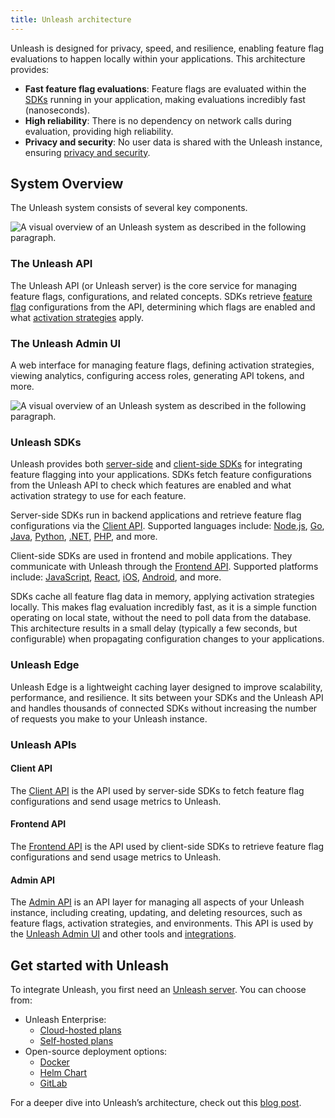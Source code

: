 ```yaml
---
title: Unleash architecture
---
```


Unleash is designed for privacy, speed, and resilience, enabling feature flag evaluations to happen locally within your applications. This architecture provides:
- **Fast feature flag evaluations**: Feature flags are evaluated within the [SDKs](/reference/sdks) running in your application, making evaluations incredibly fast (nanoseconds).
- **High reliability**: There is no dependency on network calls during evaluation, providing high reliability.
- **Privacy and security**: No user data is shared with the Unleash instance, ensuring [privacy and security](/understanding-unleash/data-collection).

## System Overview

The Unleash system consists of several key components.

![A visual overview of an Unleash system as described in the following paragraph.](/img/unleash-architecture-edge.png)

### The Unleash API

The Unleash API (or Unleash server) is the core service for managing feature flags, configurations, and related concepts. SDKs retrieve [feature flag](/reference/feature-toggles) configurations from the API, determining which flags are enabled and what [activation strategies](/reference/activation-strategies) apply.

### The Unleash Admin UI

A web interface for managing feature flags, defining activation strategies, viewing analytics, configuring access roles, generating API tokens, and more.

![A visual overview of an Unleash system as described in the following paragraph.](/img/unleash-admin-ui.png)

### Unleash SDKs

Unleash provides both [server-side](/reference/sdks#server-side-sdks) and [client-side SDKs](/reference/sdks#client-side-sdks) for integrating feature flagging into your applications. SDKs fetch feature configurations from the Unleash API to check which features are enabled and what activation strategy to use for each feature.

Server-side SDKs run in backend applications and retrieve feature flag configurations via the [Client API](#client-api). Supported languages include: [Node.js](reference/sdks/node), [Go](/reference/sdks/go), [Java](reference/sdks/java), [Python](reference/sdks/python), [.NET](/reference/sdks/dotnet), [PHP](/reference/sdks/php), and more.

Client-side SDKs are used in frontend and mobile applications. They communicate with Unleash through the [Frontend API](#frontend-api). Supported platforms include: [JavaScript](/reference/sdks/javascript-browser), [React](/reference/sdks/react), [iOS](/reference/sdks/ios-proxy), [Android](/reference/sdks/android-proxy), and more.

SDKs cache all feature flag data in memory, applying activation strategies locally. This makes flag evaluation incredibly fast, as it is a simple function operating on local state, without the need to poll data from the database. This architecture results in a small delay (typically a few seconds, but configurable) when propagating configuration changes to your applications.

### Unleash Edge

Unleash Edge is a lightweight caching layer designed to improve scalability, performance, and resilience. It sits between your SDKs and the Unleash API and handles thousands of connected SDKs without increasing the number of requests you make to your Unleash instance.

### Unleash APIs

#### Client API

The [Client API](/reference/api/unleash/client) is the API used by server-side SDKs to fetch feature flag configurations and send usage metrics to Unleash.

#### Frontend API
The [Frontend API](/reference/api/unleash/frontend-api) is the API used by client-side SDKs to retrieve feature flag configurations and send usage metrics to Unleash.

#### Admin API
The [Admin API](/reference/api/unleash) is an API layer for managing all aspects of your Unleash instance, including creating, updating, and deleting resources, such as feature flags, activation strategies, and environments. This API is used by the [Unleash Admin UI](#the-unleash-admin-ui) and other tools and [integrations](/reference/integrations).


## Get started with Unleash

To integrate Unleash, you first need an [Unleash server](#the-unleash-api). You can choose from:
- Unleash Enterprise:
  - [Cloud-hosted plans](https://www.getunleash.io/pricing)
  - [Self-hosted plans](https://www.getunleash.io/pricing)
- Open-source deployment options:
  - [Docker](../using-unleash/deploy/getting-started)
  - [Helm Chart](https://github.com/unleash/helm-charts/)
  - [GitLab](https://docs.gitlab.com/ee/operations/feature_flags.html#choose-a-client-library)

For a deeper dive into Unleash’s architecture, check out this [blog post](https://www.getunleash.io/blog/our-unique-architecture).